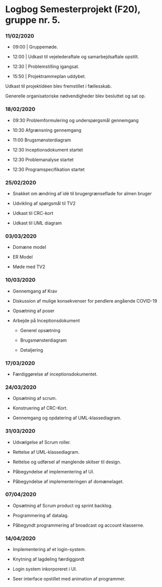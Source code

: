 # Logbog Semesterprojekt (F20), gruppe nr. 5.

### 11/02/2020

- 09:00 | Gruppemøde.

- 12:00 | Udkast til vejelederaftale og samarbejdsaftale opstilt.

- 12:30 | Problemstilling igangsat.

- 15:50 | Projektrammeplan uddybet.

Udkast til projektidéen blev fremstillet i fællesskab.

Generelle organisatoriske nødvendigheder blev besluttet og sat op.

### 18/02/2020

- 09:30 Problemformulering og underspørgsmål gennemgang

- 10:30 Afgrænsning gennemgang

- 11:00 Brugsmønsterdiagram

- 12:30 Inceptionsdokument startet

- 12:30 Problemanalyse startet

- 12:30 Programspecifikation startet

### 25/02/2020

- Snakket om ændring af idé til brugergrænseflade for almen bruger

- Udvikling af spørgsmål til TV2

- Udkast til CRC-kort

- Udkast til UML diagram

### 03/03/2020

- Domæne model

- ER Model

- Møde med TV2

### 10/03/2020

- Gennemgang af Krav

- Diskussion af mulige konsekvenser for pendlere angående COVID-19

- Opsætning af poser

- Arbejde på Inceptionsdokument

    - Generel opsætning
  
    - Brugsmønsterdiagram
    
    - Detaljering

### 17/03/2020

- Færdiggørelse af inceptionsdokumentet.

### 24/03/2020

- Opsætning af scrum.

- Konstruering af CRC-Kort.

- Gennemgang og opdatering af UML-klassediagram.

### 31/03/2020

- Udvælgelse af Scrum roller.

- Rettelse af UML-klassediagram.

- Rettelse og udførsel af manglende skitser til design.

- Påbegyndelse af implementering af UI.

- Påbegyndelse af implementeringen af domænelaget. 

### 07/04/2020

- Opsætning af Scrum product og sprint backlog.

- Programmering af datalag.

- Påbegyndt programmering af broadcast og account klasserne.

### 14/04/2020

- Implementering af et login-system.

- Knytning af lagdeling færdiggjordt

- Login system inkorporeret i UI.

- Seer interface opstillet med animation af programmer.

